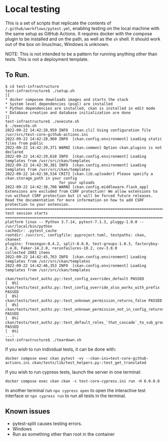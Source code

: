 # Local testing

This is a set of scripts that replicate the contents of `/.github/workflows/pytest.yml`, enabling testing on the local machine with the same setup as GitHub Actions. It requires docker with the compose plugin to be installed and on the path, as well as the `sh` shell. It should work out of the box on linux/mac, Windows is unknown.

NOTE: This is not intended to be a pattern for running anything other than tests. This is not a deployment template.


## To Run.

```
$ cd test-infrastructure
test-infrastructure$ ./setup.sh
[[
* docker composee downloads images and starts the stack
* System level dependencies (psql) are installed
* Python dependencies are installed, ckan is installed in edit mode
* Database creation and database initialization are done
]]
test-infrastructure$ ./execute.sh
$ ./execute.sh
2022-09-22 14:42:28,959 INFO  [ckan.cli] Using configuration file /usr/src/test-core-github-actions.ini
2022-09-22 14:42:28,960 INFO  [ckan.config.environment] Loading static files from public
2022-09-22 14:42:29,371 WARNI [ckan.common] Option ckan.plugins is not declared
2022-09-22 14:42:29,618 INFO  [ckan.config.environment] Loading templates from /usr/src/ckan/templates
2022-09-22 14:42:30,381 INFO  [ckan.config.environment] Loading templates from /usr/src/ckan/templates
2022-09-22 14:42:30,534 CRITI [ckan.lib.uploader] Please specify a ckan.storage_path in your config
                        for your uploads
2022-09-22 14:42:30,708 WARNI [ckan.config.middleware.flask_app] Extensions are excluded from CSRF protection! We allow extensions to run without CSRF protection but it will be forced future releases. Read the documentation for more information on how to add CSRF protection to your extension.
============================================================================== test session starts ==============================================================================
platform linux -- Python 3.7.14, pytest-7.1.3, pluggy-1.0.0 -- /usr/local/bin/python
cachedir: .pytest_cache
rootdir: /usr/src, configfile: pyproject.toml, testpaths: ckan, ckanext
plugins: freezegun-0.4.2, split-0.8.0, test-groups-1.0.3, factoryboy-2.4.0, Faker-14.2.0, rerunfailures-10.2, cov-3.0.0
collected 2883 items
2022-09-22 14:42:45,763 INFO  [ckan.config.environment] Loading templates from /usr/src/ckan/templates
2022-09-22 14:42:46,353 INFO  [ckan.config.environment] Loading templates from /usr/src/ckan/templates

ckan/tests/test_authz.py::test_config_overrides_default PASSED                                                                                                            [  0%]
ckan/tests/test_authz.py::test_config_override_also_works_with_prefix PASSED                                                                                              [  0%]
ckan/tests/test_authz.py::test_unknown_permission_returns_false PASSED                                                                                                    [  0%]
ckan/tests/test_authz.py::test_unknown_permission_not_in_config_returns_false PASSED                                                                                      [  0%]
ckan/tests/test_authz.py::test_default_roles_`that_cascade`_to_sub_groups_is_a_list PASSED                                                                                [  0%]
...:
test-infrastructure$ ./teardown.sh
```

If you wish to run individual tests, it can be done with:
```
docker compose exec ckan pytest -vv --ckan-ini=test-core-github-actions.ini ckan/tests/lib/test_helpers.py::test_get_translated
```

If you wish to run cypress tests, launch the server in one terminal:

```
docker compose exec ckan ckan -c test-core-cypress.ini run -H 0.0.0.0
```

In another terminal run `npx cypress open` to open the interactive test interface
or `npx cypress run` to run all tests in the terminal.


## Known issues

* pytest-split causes testing errors.
* Windows
* Run as something other than root in the container
